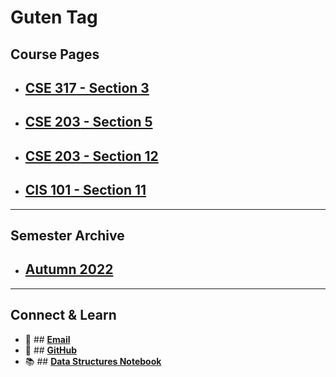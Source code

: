 # Guten Tag

## Course Pages
- ## [**CSE 317** - Section 3](https://mohammadmotiurrahman.github.io/cse317_3)
- ## [**CSE 203** - Section 5](https://mohammadmotiurrahman.github.io/cse203_5)
- ## [**CSE 203** - Section 12](https://mohammadmotiurrahman.github.io/cse203_12)
- ## [**CIS 101** - Section 11](https://mohammadmotiurrahman.github.io/cis101_11)

---

## Semester Archive
- ## [**Autumn 2022**](https://mohammadmotiurrahman.github.io/autumn2022)

---

## Connect & Learn
-  📧 ## [**Email**](mailto:mohammadmotiurrahman@gmail.com)
-  📁 ## [**GitHub**](https://github.com/mohammadmotiurrahman)
-  📚 ## [**Data Structures Notebook**](https://colab.research.google.com/drive/1UxLPRVgJe6Cleeqv3b59vl9fHWnk4ar5?usp=sharing)

